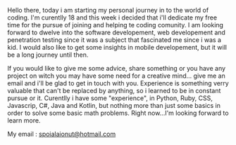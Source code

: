 
  Hello there, today i am starting my personal journey in to the world of coding. 
  I'm curentlly 18 and this week i decided that i'll dedicate my free time for the pursue
of joining and helping te coding comunity. 
  I am looking forward to dwelve into the software developement, web developement and penetration testing since
it was a subject that fascinated me since i was a kid. I would also like to get some 
insights in mobile developement, but it will be a long journey until then.

  If you would like to give me some advice, share something or you have any project on witch 
you may have some need for a creative mind... give me an email and i'll be glad to get in 
touch with you. Experience is something verry valuable that can't be replaced by anything,
so i learned to be in constant pursue or it. 
  Curentlly i have some "experience", in Python, Ruby, CSS, Javascrip, C#, Java and Kotlin,
 but nothing more than just some basics in order to solve some basic math problems. 
 Right now...I'm looking forward to learn more. 

  My email : spoialaionut@hotmail.com

